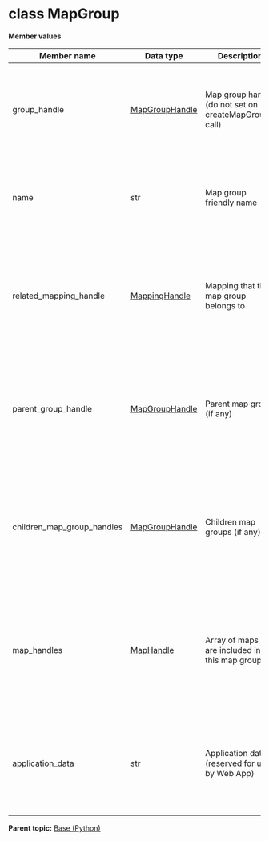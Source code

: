 # class MapGroup

 **Member values** 

|Member name|Data type|Description|Usage|
|-----------|---------|-----------|-----|
|group\_handle| [MapGroupHandle](MapGroupHandle.md#)|Map group handle \(do not set on createMapGroup\(\) call\)|To set group\_handle, you simply assign a value directly to a field within group\_handle. You can also use the parent message's HasField\(\) method to check if a message type field value has been set.|
|name|str|Map group friendly name|You can manipulate the field name as if it were a regular field. To clear the value of name and reset it to the default value for its type, you call the ClearField\(\) method of the Message interface.|
|related\_mapping\_handle| [MappingHandle](MappingHandle.md#)|Mapping that this map group belongs to|To set related\_mapping\_handle, you simply assign a value directly to a field within related\_mapping\_handle. You can also use the parent message's HasField\(\) method to check if a message type field value has been set.|
|parent\_group\_handle| [MapGroupHandle](MapGroupHandle.md#)|Parent map group \(if any\)|To set parent\_group\_handle, you simply assign a value directly to a field within parent\_group\_handle. You can also use the parent message's HasField\(\) method to check if a message type field value has been set.|
|children\_map\_group\_handles| [MapGroupHandle](MapGroupHandle.md#)|Children map groups \(if any\)|Repeated message fields are represented as an object that acts like a Python sequence. However, You must use add\(\) instead of append\(\). It also has an extend\(\) function that appends an entire list of messages, but makes a copy of every message in the list.|
|map\_handles| [MapHandle](MapHandle.md#)|Array of maps that are included in this map group|Repeated message fields are represented as an object that acts like a Python sequence. However, You must use add\(\) instead of append\(\). It also has an extend\(\) function that appends an entire list of messages, but makes a copy of every message in the list.|
|application\_data|str|Application data \(reserved for use by Web App\)|You can manipulate the field application\_data as if it were a regular field. To clear the value of application\_data and reset it to the default value for its type, you call the ClearField\(\) method of the Message interface.|

**Parent topic:** [Base \(Python\)](../../summary_pages/Base.md)


